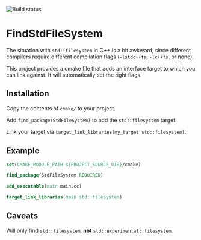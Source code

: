 ![Build status](https://github.com/haampie/FindStdFileSystem.cmake/workflows/Build%20Linux,%20macOS,%20Windows/badge.svg)

# FindStdFileSystem

The situation with `std::filesystem` in C++ is a bit awkward, since different compilers require different compilation flags (`-lstdc++fs`, `-lc++fs`, or none).

This project provides a cmake file that adds an interface target to which you can link against. It will automatically set the right flags.

## Installation

Copy the contents of `cmake/` to your project.

Add `find_package(StdFileSystem)` to add the `std::filesystem` target.

Link your target via `target_link_libraries(my_target std::filesystem)`.

## Example

```cmake
set(CMAKE_MODULE_PATH ${PROJECT_SOURCE_DIR}/cmake)

find_package(StdFileSystem REQUIRED)

add_executable(main main.cc)

target_link_libraries(main std::filesystem)
```

## Caveats
Will only find `std::filesystem`, **not** `std::experimental::filesystem`.
